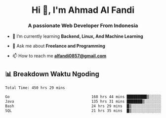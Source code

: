 <h1 align="center">Hi 👋, I'm Ahmad Al Fandi</h1>
<h3 align="center">A passionate Web Developer From Indonesia</h3>

- 🌱 I’m currently learning **Backend, Linux, And Machine Learning**

- 💬 Ask me about **Freelance and Programming**

- 📫 How to reach me **<alfandi0857@gmail.com>**


## 📊 Breakdown Waktu Ngoding

<!--START_SECTION:waka-->

```txt
Total Time: 450 hrs 29 mins

Go                                     168 hrs 44 mins █████████▒░░░░░░░░░░░░░░░   37.11 %
Java                                   135 hrs 31 mins ███████▒░░░░░░░░░░░░░░░░░   29.80 %
Bash                                   24 hrs 29 mins  █▒░░░░░░░░░░░░░░░░░░░░░░░   05.39 %
SQL                                    21 hrs 35 mins  █▒░░░░░░░░░░░░░░░░░░░░░░░   04.75 %
```

<!--END_SECTION:waka-->
